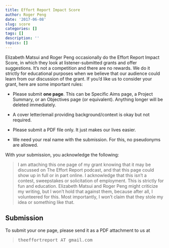 ```yaml
---
title: Effort Report Impact Score
author: Roger Peng
date: '2017-06-08'
slug: score
categories: []
tags: []
description: ''
topics: []
---
```


Elizabeth Matsui and Roger Peng occasionally do the Effort Report Impact Score, in which they look at listener-submitted grants and offer suggestions. It’s not a competition and there are no rewards. We do it strictly for educational purposes when we believe that our audience could learn from our discussion of the grant. If you’d like us to consider your grant, here are some important rules:

* Please submit **one page**. This can be Specific Aims page, a Project Summary, or an Objectives page (or equivalent). Anything longer will be deleted immediately.

* A cover letter/email providing background/context is okay but not required.

* Please submit a PDF file only. It just makes our lives easier.

* We need your real name with the submission. For this, no pseudonyms are allowed.

With your submission, you acknowledge the following:

> I am attaching this one page of my grant knowing that it may be discussed on The Effort Report podcast, and that this page could show up in full or in part online. I acknowledge that this isn’t a contest, sweepstakes or solicitation of employment. This is strictly for fun and education. Elizabeth Matsui and Roger Peng might criticize my writing, but I won’t hold that against them, because after all, I volunteered for this. Most importantly, I won’t claim that they stole my idea or something like that.


## Submission

To submit your one page, please send it as a PDF attachment to us at

> <tt>theeffortreport AT gmail.com</tt>
